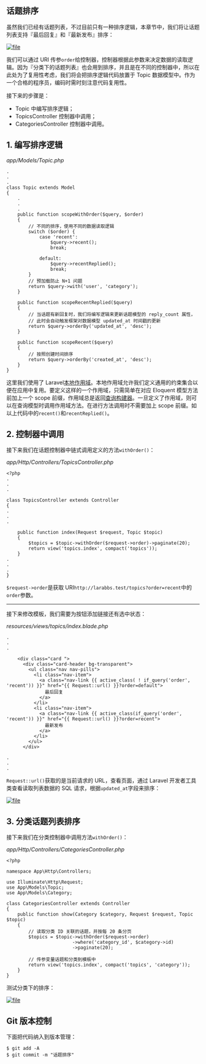 ## 话题排序

虽然我们已经有话题列表，不过目前只有一种排序逻辑，本章节中，我们将让话题列表支持『最后回复』和『最新发布』排序：

[![](https://iocaffcdn.phphub.org/uploads/images/201812/23/1/2Jm9eUOIIq.png!large "file")](https://iocaffcdn.phphub.org/uploads/images/201812/23/1/2Jm9eUOIIq.png!large)

我们可以通过 URI 传参`order`给控制器，控制器根据此参数来决定数据的读取逻辑。因为『分类下的话题列表』也会用到排序，并且是在不同的控制器中，所以在此处为了复用性考虑，我们将会把排序逻辑代码放置于 Topic 数据模型中。作为一个合格的程序员，编码时需时刻注意代码复用性。

接下来的步骤是：

* Topic 中编写排序逻辑；
* TopicsController 控制器中调用；
* CategoriesController 控制器中调用。

## 1. 编写排序逻辑

_app/Models/Topic.php_

```
.
.
.
class Topic extends Model
{
    .
    .
    .
    public function scopeWithOrder($query, $order)
    {
        // 不同的排序，使用不同的数据读取逻辑
        switch ($order) {
            case 'recent':
                $query->recent();
                break;

            default:
                $query->recentReplied();
                break;
        }
        // 预加载防止 N+1 问题
        return $query->with('user', 'category');
    }

    public function scopeRecentReplied($query)
    {
        // 当话题有新回复时，我们将编写逻辑来更新话题模型的 reply_count 属性，
        // 此时会自动触发框架对数据模型 updated_at 时间戳的更新
        return $query->orderBy('updated_at', 'desc');
    }

    public function scopeRecent($query)
    {
        // 按照创建时间排序
        return $query->orderBy('created_at', 'desc');
    }
}
```

这里我们使用了 Laravel[本地作用域](https://learnku.com/docs/laravel/5.7/eloquent#local-scopes)。本地作用域允许我们定义通用的约束集合以便在应用中复用。要定义这样的一个作用域，只需简单在对应 Eloquent 模型方法前加上一个 scope 前缀，作用域总是返回[查询构建器](https://learnku.com/docs/laravel/5.7/queries)。一旦定义了作用域，则可以在查询模型时调用作用域方法。在进行方法调用时不需要加上 scope 前缀。如以上代码中的`recent()`和`recentReplied()`。

## 2. 控制器中调用

接下来我们在话题控制器中链式调用定义的方法`withOrder()`：

_app/Http/Controllers/TopicsController.php_

```
<?php
.
.
.

class TopicsController extends Controller
{
.
.
.

    public function index(Request $request, Topic $topic)
    {
        $topics = $topic->withOrder($request->order)->paginate(20);
        return view('topics.index', compact('topics'));
    }
.
.
.
}
```

`$request->order`是获取 URI`http://larabbs.test/topics?order=recent`中的`order`参数。

---

接下来修改模板，我们需要为按钮添加链接还有选中状态：

_resources/views/topics/index.blade.php_

```
.
.
.

    <div class="card ">
      <div class="card-header bg-transparent">
        <ul class="nav nav-pills">
          <li class="nav-item">
            <a class="nav-link {{ active_class( ! if_query('order', 'recent')) }}" href="{{ Request::url() }}?order=default">
              最后回复
            </a>
          </li>
          <li class="nav-item">
            <a class="nav-link {{ active_class(if_query('order', 'recent')) }}" href="{{ Request::url() }}?order=recent">
              最新发布
            </a>
          </li>
        </ul>
      </div>

.
.
.
```

`Request::url()`获取的是当前请求的 URL，查看页面，通过 Laravel 开发者工具类查看读取列表数据的 SQL 请求，根据`updated_at`字段来排序：

[![](https://iocaffcdn.phphub.org/uploads/images/201812/23/1/JzfkHQoHDL.gif!large "file")](https://iocaffcdn.phphub.org/uploads/images/201812/23/1/JzfkHQoHDL.gif!large)

## 3. 分类话题列表排序

接下来我们在分类控制器中调用方法`withOrder()`：

_app/Http/Controllers/CategoriesController.php_

```
<?php

namespace App\Http\Controllers;

use Illuminate\Http\Request;
use App\Models\Topic;
use App\Models\Category;

class CategoriesController extends Controller
{
    public function show(Category $category, Request $request, Topic $topic)
    {
        // 读取分类 ID 关联的话题，并按每 20 条分页
        $topics = $topic->withOrder($request->order)
                        ->where('category_id', $category->id)
                        ->paginate(20);

        // 传参变量话题和分类到模板中
        return view('topics.index', compact('topics', 'category'));
    }
}
```

测试分类下的排序：

[![](https://iocaffcdn.phphub.org/uploads/images/201812/23/1/JcGISj9RLT.gif!large "file")](https://iocaffcdn.phphub.org/uploads/images/201812/23/1/JcGISj9RLT.gif!large)

## Git 版本控制

下面把代码纳入到版本管理：

```
$ git add -A
$ git commit -m "话题排序"
```



